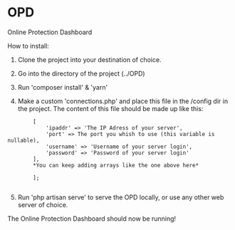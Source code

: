 # OPD
Online Protection Dashboard

How to install:

1. Clone the project into your destination of choice.

2. Go into the directory of the project (../OPD)

3. Run 'composer install' & 'yarn'

4. Make a custom 'connections.php' and place this file in the /config dir in the project.
    The content of this file should be made up like this:
 
        
    

```return [
        [
            'ipaddr' => 'The IP Adress of your server',
            'port' => The port you whish to use (this variable is nullable),
            'username' => 'Username of your server login',
            'password' => 'Password of your server login'
        ],
        *You can keep adding arrays like the one above here*

        ];


   ```

5. Run 'php artisan serve' to serve the OPD locally, or use any other web server of choice.

The Online Protection Dashboard should now be running!
